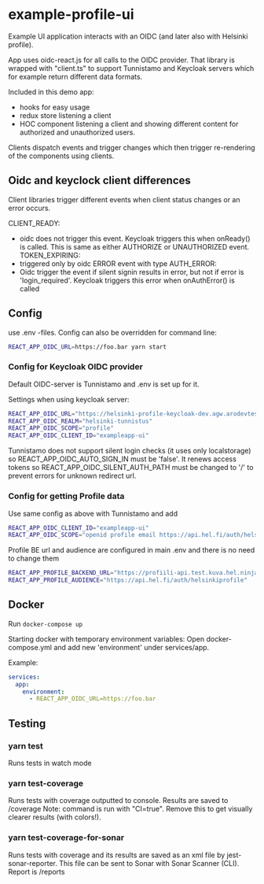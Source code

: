 # example-profile-ui

Example UI application interacts with an OIDC (and later also with Helsinki profile).

App uses oidc-react.js for all calls to the OIDC provider. That library is wrapped with "client.ts" to support Tunnistamo and Keycloak servers which for example return different data formats.

Included in this demo app:

- hooks for easy usage
- redux store listening a client
- HOC component listening a client and showing different content for authorized and unauthorized users.

Clients dispatch events and trigger changes which then trigger re-rendering of the components using clients.

## Oidc and keyclock client differences

Client libraries trigger different events when client status changes or an error occurs.

CLIENT_READY:

- oidc does not trigger this event. Keycloak triggers this when onReady() is called. This is same as either AUTHORIZE or UNAUTHORIZED event.
  TOKEN_EXPIRING:
- triggered only by oidc
  ERROR event with type AUTH_ERROR:
- Oidc trigger the event if silent signin results in error, but not if error is 'login_required'. Keycloak triggers this error when onAuthError() is called

## Config

use .env -files. Config can also be overridden for command line:

```bash
REACT_APP_OIDC_URL=https://foo.bar yarn start
```

### Config for Keycloak OIDC provider

Default OIDC-server is Tunnistamo and .env is set up for it.

Settings when using keycloak server:

```bash
REACT_APP_OIDC_URL="https://helsinki-profile-keycloak-dev.agw.arodevtest.hel.fi/auth"
REACT_APP_OIDC_REALM="helsinki-tunnistus"
REACT_APP_OIDC_SCOPE="profile"
REACT_APP_OIDC_CLIENT_ID="exampleapp-ui"
```

Tunnistamo does not support silent login checks (it uses only localstorage) so REACT_APP_OIDC_AUTO_SIGN_IN must be 'false'. It renews access tokens so REACT_APP_OIDC_SILENT_AUTH_PATH must be changed to '/' to prevent errors for unknown redirect url.

### Config for getting Profile data

Use same config as above with Tunnistamo and add

```bash
REACT_APP_OIDC_CLIENT_ID="exampleapp-ui"
REACT_APP_OIDC_SCOPE="openid profile email https://api.hel.fi/auth/helsinkiprofile"
```

Profile BE url and audience are configured in main .env and there is no need to change them

```bash
REACT_APP_PROFILE_BACKEND_URL="https://profiili-api.test.kuva.hel.ninja/graphql/"
REACT_APP_PROFILE_AUDIENCE="https://api.hel.fi/auth/helsinkiprofile"
```

## Docker

Run `docker-compose up`

Starting docker with temporary environment variables:
Open docker-compose.yml and add new 'environment' under services/app.

Example:

```yml
services:
  app:
    environment:
      - REACT_APP_OIDC_URL=https://foo.bar
```

## Testing

### yarn test

Runs tests in watch mode

### yarn test-coverage

Runs tests with coverage outputted to console. Results are saved to /coverage Note: command is run with "CI=true". Remove this to get visually clearer results (with colors!).

### yarn test-coverage-for-sonar

Runs tests with coverage and its results are saved as an xml file by jest-sonar-reporter.
This file can be sent to Sonar with Sonar Scanner (CLI). Report is /reports
